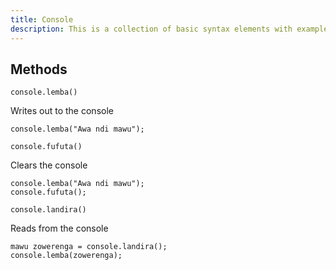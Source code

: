 ```yaml
---
title: Console
description: This is a collection of basic syntax elements with examples
---
```


## Methods

`console.lemba()`

Writes out to the console

```
console.lemba("Awa ndi mawu");
```

`console.fufuta()`

Clears the console

```
console.lemba("Awa ndi mawu");
console.fufuta();
```

`console.landira()`

Reads from the console

```
mawu zowerenga = console.landira();
console.lemba(zowerenga);
```
